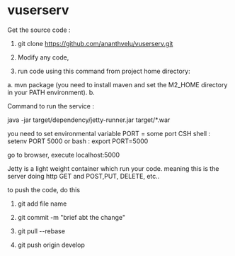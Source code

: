 vuserserv
=========

Get the source code :

1. git clone https://github.com/ananthvelu/vuserserv.git 

2. Modify any code,

3. run code using this command from project home directory:

a. mvn package (you need to install maven and set the M2_HOME directory in your PATH environment). 
b. 

Command to run the service :

java -jar target/dependency/jetty-runner.jar target/*.war

you need to set environmental variable PORT = some port 
CSH shell :
    setenv PORT 5000
or 
bash :
    export PORT=5000

go to browser, execute localhost:5000

Jetty is a light weight container which run your code. meaning this is the server doing http GET and POST,PUT, DELETE, etc..


to push the code, do this

1. git add file name

2. git commit -m "brief abt the change"

3. git pull --rebase

4. git push origin develop
